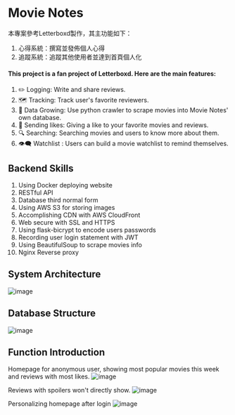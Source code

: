 # Movie Notes


本專案參考Letterboxd製作，其主功能如下：
1. 心得系統：撰寫並發佈個人心得
2. 追蹤系統：追蹤其他使用者並達到首頁個人化

#### This project is a fan project of Letterboxd. Here are the main features:
1. ✏️ Logging: Write and share reviews.
2. 🗺️ Tracking: Track user's favorite reviewers.
3. 💾 Data Growing: Use python crawler to scrape movies into Movie Notes' own database.
4. 💛 Sending likes: Giving a like to your favorite movies and reviews.
5. 🔍 Searching: Searching movies and users to know more about them.
6. 👁️‍🗨️ Watchlist : Users can build a movie watchlist to remind themselves.


## Backend Skills
1. Using Docker deploying website
2. RESTful API 
3. Database third normal form
4. Using AWS S3 for storing images
5. Accomplishing CDN with AWS CloudFront
5. Web secure with SSL and HTTPS
6. Using flask-bicrypt to encode users passwords
7. Recording user login statement with JWT
8. Using BeautifulSoup to scrape movies info
9. Nginx Reverse proxy


## System Architecture
![image](https://user-images.githubusercontent.com/92343813/173247964-cb09d217-73de-4ede-a08d-e80544ace1f0.png)


## Database Structure
![image](https://user-images.githubusercontent.com/92343813/173248158-65be0dd1-e21b-4f04-a944-88cbfe4b38c4.png)

## Function Introduction
Homepage for anonymous user, showing most popular movies this week and reviews with most likes.
![image](https://user-images.githubusercontent.com/92343813/173248683-5be4c5dc-c92f-48f0-ae03-58a336346c2e.png)

Reviews with spoilers won't directly show. 
![image](https://user-images.githubusercontent.com/92343813/173249039-b0b45371-91fb-41f3-8225-2af41d33b9ed.png)

Personalizing homepage after login
![image](https://user-images.githubusercontent.com/92343813/173249081-5d4da6af-4945-469b-8094-a653f128dfc8.png)

